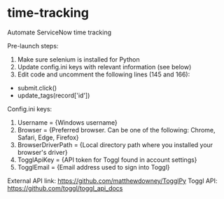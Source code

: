 # time-tracking
Automate ServiceNow time tracking

Pre-launch steps:
1. Make sure selenium is installed for Python
2. Update config.ini keys with relevant information (see below)
3. Edit code and uncomment the following lines (145 and 166):
- submit.click()
- update_tags(record['id'])


Config.ini keys:
1. Username = {Windows username}
2. Browser = {Preferred browser. Can be one of the following: Chrome, Safari, Edge, Firefox}
3. BrowserDriverPath = {Local directory path where you installed your browser's driver}
4. TogglApiKey = {API token for Toggl found in account settings}
5. TogglEmail = {Email address used to sign into Toggl}

External API link: https://github.com/matthewdowney/TogglPy
Toggl API: https://github.com/toggl/toggl_api_docs
